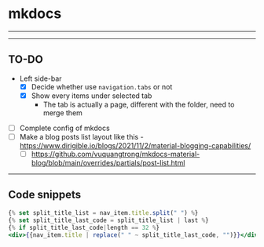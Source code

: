 # mkdocs

---

---

## TO-DO

- Left side-bar
    - [x]  Decide whether use `navigation.tabs` or not
    - [x]  Show every items under selected tab
        - The tab is actually a page, different with the folder, need to merge them
- [ ]  Complete config of mkdocs
- [ ]  Make a blog posts list layout like this - https://www.dirigible.io/blogs/2021/11/2/material-blogging-capabilities/
    - [ ]  https://github.com/vuquangtrong/mkdocs-material-blog/blob/main/overrides/partials/post-list.html

---

## Code snippets

```jsx
{% set split_title_list = nav_item.title.split(" ") %}
{% set split_title_last_code = split_title_list | last %}
{% if split_title_last_code|length == 32 %}
<div>{{nav_item.title | replace(" " ~ split_title_last_code, "")}}</div>
```